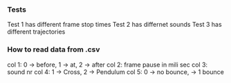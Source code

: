 ### Tests
Test 1 has different frame stop times
Test 2 has differnet sounds
Test 3 has different trajectories

### How to read data from .csv
col 1: 0 -> before, 1 -> at, 2 -> after
col 2: frame pause in mili sec
col 3: sound nr
col 4: 1 -> Cross, 2 -> Pendulum
col 5: 0 -> no bounce, -> 1 bounce